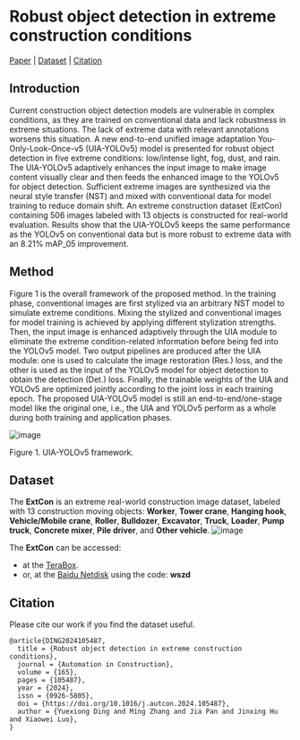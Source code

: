 # Robust object detection in extreme construction conditions

[Paper](https://www.sciencedirect.com/science/article/pii/S0926580524002231) | [Dataset](#dataset) | [Citation](#citation)

## Introduction
Current construction object detection models are vulnerable in complex conditions, as they are trained on conventional data and lack robustness in extreme situations. The lack of extreme data with relevant annotations worsens this situation. A new end-to-end unified image adaptation You-Only-Look-Once-v5 (UIA-YOLOv5) model is presented for robust object detection in five extreme conditions: low/intense light, fog, dust, and rain. The UIA-YOLOv5 adaptively enhances the input image to make image content visually clear and then feeds the enhanced image to the YOLOv5 for object detection. Sufficient extreme images are synthesized via the neural style transfer (NST) and mixed with conventional data for model training to reduce domain shift. An extreme construction dataset (ExtCon) containing 506 images labeled with 13 objects is constructed for real-world evaluation. Results show that the UIA-YOLOv5 keeps the same performance as the YOLOv5 on conventional data but is more robust to extreme data with an 8.21% mAP_05 improvement.

## Method
Figure 1 is the overall framework of the proposed method. In the training phase, conventional images are first stylized via an arbitrary NST model to simulate extreme conditions. Mixing the stylized and conventional images for model training is achieved by applying different stylization strengths. Then, the input image is enhanced adaptively through the UIA module to eliminate the extreme condition-related information before being fed into the YOLOv5 model. Two output pipelines are produced after the UIA module: one is used to calculate the image restoration (Res.) loss, and the other is used as the input of the YOLOv5 model for object detection to obtain the detection (Det.) loss. Finally, the trainable weights of the UIA and YOLOv5 are optimized jointly according to the joint loss in each training epoch. The proposed UIA-YOLOv5 model is still an end-to-end/one-stage model like the original one, i.e., the UIA and YOLOv5 perform as a whole during both training and application phases.

![image](https://github.com/user-attachments/assets/24854c4a-8f7e-4860-bb65-f9e0e08f451d)

Figure 1. UIA-YOLOv5 framework.



## Dataset
The **ExtCon** is an extreme real-world construction image dataset, labeled with 13 construction moving objects: **Worker**, **Tower crane**, **Hanging hook**, **Vehicle/Mobile crane**, **Roller**, **Bulldozer**, **Excavator**, **Truck**, **Loader**, **Pump truck**, **Concrete mixer**, **Pile driver**, and **Other vehicle**.
![image](https://github.com/dyxm/ExtCon/assets/17799440/a67ad06d-07f4-45ca-a7c1-77282d6eff8d)

The **ExtCon** can be accessed:
- at the [TeraBox](https://terabox.com/s/1I7THz2RfGos_XxSLgqI7RQ).
- or, at the [Baidu Netdisk](https://pan.baidu.com/s/14slF01E78bWIAyoUpUPQvQ) using the code: **wszd**

## Citation
Please cite our work if you find the dataset useful.
```
@article{DING2024105487,
  title = {Robust object detection in extreme construction conditions},
  journal = {Automation in Construction},
  volume = {165},
  pages = {105487},
  year = {2024},
  issn = {0926-5805},
  doi = {https://doi.org/10.1016/j.autcon.2024.105487},
  author = {Yuexiong Ding and Ming Zhang and Jia Pan and Jinxing Hu and Xiaowei Luo},
}
```
